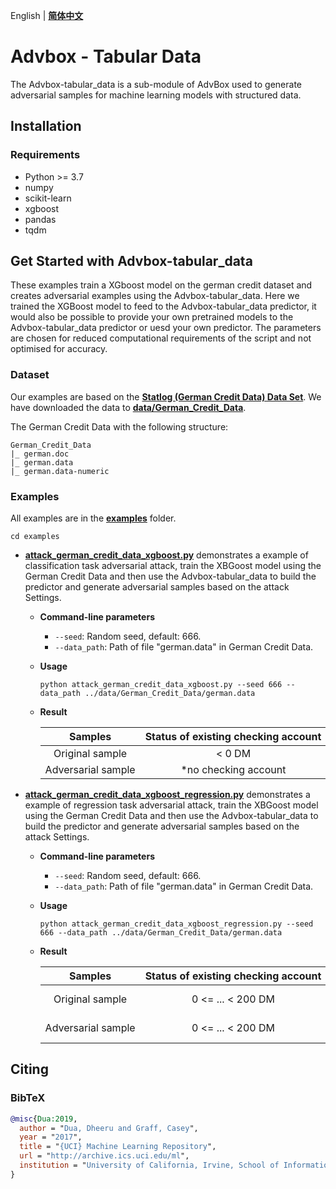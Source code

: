 English | **[简体中文](/AdvBox/tabular_data/README_cn.md)**

# Advbox - Tabular Data
The Advbox-tabular_data is a sub-module of AdvBox used to generate adversarial samples for machine learning models with structured data.

## Installation
### Requirements
- Python >= 3.7
- numpy
- scikit-learn
- xgboost
- pandas
- tqdm

## Get Started with Advbox-tabular_data

These examples train a XGboost model on the german credit dataset and creates adversarial examples using the Advbox-tabular_data.  Here we trained the XGBoost model to feed to the Advbox-tabular_data predictor, it would also be possible to provide your own pretrained models to the Advbox-tabular_data predictor or uesd your own predictor. The parameters are chosen for reduced computational requirements of the script and not optimised for accuracy.

### Dataset
Our examples are based on the **[Statlog (German Credit Data) Data Set](https://archive.ics.uci.edu/ml/datasets/statlog+(german+credit+data))**. We have downloaded the data to **[data/German_Credit_Data](/AdvBox/tabular_data/data/German_Credit_Data)**.

The German Credit Data with the following structure:

```
German_Credit_Data
|_ german.doc
|_ german.data
|_ german.data-numeric
```
 
### Examples
All examples are in the **[examples](/AdvBox/tabular_data/examples)** folder.

```
cd examples
```

- **[attack_german_credit_data_xgboost.py](/AdvBox/tabular_data/examples/attack_german_credit_data_xgboost.py)** demonstrates a example of classification task adversarial attack, train the XBGoost model using the German Credit Data and then use the Advbox-tabular_data to build the predictor and generate adversarial samples based on the attack Settings.
  - **Command-line parameters**
    - `--seed`: Random seed, default: 666.
    - `--data_path`: Path of file "german.data" in German Credit Data.
  - **Usage**
    ```
    python attack_german_credit_data_xgboost.py --seed 666 --data_path ../data/German_Credit_Data/german.data
    ```
  - **Result**

    | Samples | Status&nbsp;of&nbsp;existing&nbsp;checking&nbsp;account | Duration&nbsp;in&nbsp;month | Credit&nbsp;history | Purpose | Credit&nbsp;amount | Savings&nbsp;account/bonds | Present&nbsp;employment&nbsp;since | Installment&nbsp;rate&nbsp;in&nbsp;percentage&nbsp;of&nbsp;disposable&nbsp;income | Personal&nbsp;status&nbsp;and&nbsp;sex | Other&nbsp;debtors/guarantors | Present&nbsp;residence&nbsp;since | Property | Age&nbsp;in&nbsp;years | Other&nbsp;installment&nbsp;plans | Housing | Number&nbsp;of&nbsp;existing&nbsp;credits&nbsp;at&nbsp;this&nbsp;bank | Job | Number&nbsp;of&nbsp;people&nbsp;being&nbsp;liable&nbsp;to&nbsp;provide&nbsp;maintenance&nbsp;for | Telephone | foreign&nbsp;worker |
    |:--:|:--:|:--:|:--:|:--:|:--:|:--:|:--:|:--:|:--:|:--:|:--:|:--:|:--:|:--:|:--:|:--:|:--:|:--:|:--:|:--:|
    | Original&nbsp;sample | <&nbsp;0&nbsp;DM | 18 | no&nbsp;credits&nbsp;taken/all&nbsp;credits&nbsp;paid&nbsp;back&nbsp;duly | business | 3104 | <&nbsp;100&nbsp;DM | 4&nbsp;<=&nbsp;...&nbsp;<&nbsp;7&nbsp;years | 3 | male:&nbsp;single | none | 1 | building&nbsp;society&nbsp;savings&nbsp;agreement/life&nbsp;insurance | 31 | bank | own | 1 | skilled&nbsp;employee/official | 1 | yes,&nbsp;registered&nbsp;under&nbsp;the&nbsp;customers&nbsp;name | yes |
    | Adversarial&nbsp;sample | *no&nbsp;checking&nbsp;account | 18 | no&nbsp;credits&nbsp;taken/all&nbsp;credits&nbsp;paid&nbsp;back&nbsp;duly | *car&nbsp;(used) | 3104 | <&nbsp;100&nbsp;DM | 4&nbsp;<=&nbsp;...&nbsp;<&nbsp;7&nbsp;years | 3 | male:&nbsp;single | none | 1 | building&nbsp;society&nbsp;savings&nbsp;agreement/life&nbsp;insurance | 31 | bank | own | 1 | skilled&nbsp;employee/official | 1 | yes,&nbsp;registered&nbsp;under&nbsp;the&nbsp;customers&nbsp;name | yes |

- **[attack_german_credit_data_xgboost_regression.py](/AdvBox/tabular_data/examples/attack_german_credit_data_xgboost_regression.py)** demonstrates a example of regression task adversarial attack, train the XBGoost model using the German Credit Data and then use the Advbox-tabular_data to build the predictor and generate adversarial samples based on the attack Settings.
  - **Command-line parameters**
    - `--seed`: Random seed, default: 666.
    - `--data_path`: Path of file "german.data" in German Credit Data.
  - **Usage**
    ```
    python attack_german_credit_data_xgboost_regression.py --seed 666 --data_path ../data/German_Credit_Data/german.data
    ```
  - **Result**

    | Samples | Status&nbsp;of&nbsp;existing&nbsp;checking&nbsp;account | Duration&nbsp;in&nbsp;month | Credit&nbsp;history | Purpose | Credit&nbsp;amount | Savings&nbsp;account/bonds | Present&nbsp;employment&nbsp;since | Installment&nbsp;rate&nbsp;in&nbsp;percentage&nbsp;of&nbsp;disposable&nbsp;income | Personal&nbsp;status&nbsp;and&nbsp;sex | Other&nbsp;debtors/guarantors | Present&nbsp;residence&nbsp;since | Property | Age&nbsp;in&nbsp;years | Other&nbsp;installment&nbsp;plans | Housing | Number&nbsp;of&nbsp;existing&nbsp;credits&nbsp;at&nbsp;this&nbsp;bank | Job | Number&nbsp;of&nbsp;people&nbsp;being&nbsp;liable&nbsp;to&nbsp;provide&nbsp;maintenance&nbsp;for | Telephone | foreign&nbsp;worker |
    |:--:|:--:|:--:|:--:|:--:|:--:|:--:|:--:|:--:|:--:|:--:|:--:|:--:|:--:|:--:|:--:|:--:|:--:|:--:|:--:|:--:|
    | Original&nbsp;sample | 0&nbsp;<=&nbsp;...&nbsp;<&nbsp;200&nbsp;DM | 36 | delay&nbsp;in&nbsp;paying&nbsp;off&nbsp;in&nbsp;the&nbsp;past | business | 4455 | <&nbsp;100&nbsp;DM | 1&nbsp;<=&nbsp;...&nbsp;<&nbsp;4&nbsp;years | 2 | male&nbsp;:&nbsp;divorced/separated | none | 2 | building&nbsp;society&nbsp;savings&nbsp;agreement/life&nbsp;insurance | 30 | stores | own | 2 | management/self-employed/highly&nbsp;qualified&nbsp;employee/&nbsp;officer | 1 | yes,&nbsp;registered&nbsp;under&nbsp;the&nbsp;customers&nbsp;name | yes |
    | Adversarial&nbsp;sample | 0&nbsp;<=&nbsp;...&nbsp;<&nbsp;200&nbsp;DM | 36 | delay&nbsp;in&nbsp;paying&nbsp;off&nbsp;in&nbsp;the&nbsp;past | car&nbsp;(used) | 4455 | <&nbsp;100&nbsp;DM | unemployed | 2 | male&nbsp;:&nbsp;divorced/separated | none | 1 | building&nbsp;society&nbsp;savings&nbsp;agreement/life&nbsp;insurance | 30 | stores | own | 1 | management/self-employed/highly&nbsp;qualified&nbsp;employee/officer | 1 | yes,&nbsp;registered&nbsp;under&nbsp;the&nbsp;customers&nbsp;name | yes |


## Citing

### BibTeX

```bibtex
@misc{Dua:2019,
  author = "Dua, Dheeru and Graff, Casey",
  year = "2017",
  title = "{UCI} Machine Learning Repository",
  url = "http://archive.ics.uci.edu/ml",
  institution = "University of California, Irvine, School of Information and Computer Sciences"
}
``` 
